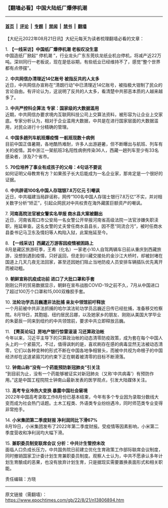 ### 【翻墙必看】中国大陆纸厂爆停机潮

---

#### [首页](../../../..?n13806894) &nbsp;|&nbsp; [评论](../../../../../epoch-comment?n13806894) &nbsp;|&nbsp; [专题](../../../../../epoch-special?n13806894) &nbsp;|&nbsp; [禁闻](../../../../../epoch-news?n13806894) &nbsp;|&nbsp; [禁书](../../../../../books?n13806894) &nbsp;|&nbsp; [翻墙](https://github.com/gfw-breaker/nogfw/blob/master/README.md?n13806894)


<div class="post_content" id="artbody" itemprop="articleBody">
 <!-- article content begin -->
 <p>
  【大纪元2022年08月21日讯】大纪元每天为读者梳理翻墙必看的文章：
 </p>
 <p>
  1.
  <b>
   <ok href="https://www.epochtimes.com/gb/22/8/20/n13806400.htm" rel="noopener noreferrer" target="_blank">
    【一线采访】中国纸厂爆停机潮 老板叹没生意
   </ok>
  </b>
  <br/>
  中国造纸厂掀起“
  <ok href="https://www.epochtimes.com/gb/tag/%E5%81%9C%E6%9C%BA%E6%BD%AE.html">
   停机潮
  </ok>
  ”，行业龙头广东东莞玖龙纸业机台停机，将减产近22万吨。深圳同行一老板说，现在是低谷期，有些纸业已经维持不了，感觉“整个世界都有点停摆”。
 </p>
 <p>
  2.
  <b>
   <ok href="https://www.epochtimes.com/gb/22/8/20/n13806772.htm" rel="noopener noreferrer" target="_blank">
    中共网信办清理近14亿账号 被指反共的人太多
   </ok>
  </b>
  <br/>
  近日，中共网信办宣称在“清朗行动”中已清理近14亿账号，被指极大钳制了民众的言论自由。有评论认为，这说明了反共的人太多，看清楚中共邪恶本质的人越来越多了。
 </p>
 <p>
  3.
  <b>
   <ok href="https://www.epochtimes.com/gb/22/8/20/n13806738.htm" rel="noopener noreferrer" target="_blank">
    中共严控科企算法 专家：国家级的大数据滥用
   </ok>
  </b>
  <br/>
  近期，中共网信办要求境内互联网科技公司上交算法资料，被形容为让企业上交家底。专家分析认为，相对于企业滥用大数据，中共是在进行国家层面的大数据滥用，对民众进行十分精确的管理。
 </p>
 <p>
  4.
  <b>
   <ok href="https://www.epochtimes.com/gb/22/8/20/n13806534.htm" rel="noopener noreferrer" target="_blank">
    中国多趟列车航班爆疫情 一航班现数十病例
   </ok>
  </b>
  <br/>
  目前中国正值暑期，各地酷热难耐，许多人出游避暑，但不断曝出与航班、列车有关的疫情。其中浙江一架航班3名阳性病例传染36人，西藏一趟列车至少有33名感染者，涉及7个省市。
 </p>
 <p>
  5.
  <b>
   <ok href="https://www.epochtimes.com/gb/22/8/21/n13806840.htm" rel="noopener noreferrer" target="_blank">
    70位培养了事业有成孩子的父母：4句话不要说
   </ok>
  </b>
  <br/>
  如何证明父母教育有方？如果孩子长大后能成为一名企业家，那肯定是一个很好的证据。
 </p>
 <p>
  6.
  <b>
   <ok href="https://www.epochtimes.com/gb/22/8/20/n13806591.htm" rel="noopener noreferrer" target="_blank">
    中共辟谣100名中国人存瑞银7.8万亿元 引嘲讽
   </ok>
  </b>
  <br/>
  近日，中共福建当局辟谣称，网传“100名中国人存瑞士银行7.8万亿”不实，并对相关数字分析“矫正”，引起众网民对中共权贵在海外藏匿巨额资产的嘲讽。
 </p>
 <p>
  7.
  <b>
   <ok href="https://www.epochtimes.com/gb/22/8/19/n13806231.htm" rel="noopener noreferrer" target="_blank">
    河南高院法官被女警实名举报 商水县大案被翻出
   </ok>
  </b>
  <br/>
  近日，河南省周口市公安局一名女警公开举报河南省高级法院一法官涉嫌失职渎职，拖延审查。这名女警的丈夫曾任商水县县长，因不愿“同流合污”，被时任商水县委书记马卫东及情妇等人构陷入狱，此案拖延至今。
 </p>
 <p>
  8.
  <b>
   <ok href="https://www.epochtimes.com/gb/22/8/20/n13806690.htm" rel="noopener noreferrer" target="_blank">
    【一线采访】西藏近万游客因疫情被困路上
   </ok>
  </b>
  <br/>
  8月是藏区旅游旺季，王希（化名）一家老小10人自驾两辆车日前从重庆到西藏旅游，没想到遇到疫情，只好返回，但走到川藏交接处的金沙江大桥时，却被封堵在国道上几天几夜无法回家，甚至还因她们阻止当地防疫人员安排车辆插队优先离开而被动粗。
 </p>
 <p>
  9.
  <b>
   <ok href="https://www.epochtimes.com/gb/22/8/20/n13806777.htm" rel="noopener noreferrer" target="_blank">
    朝鲜宣称抗疫成功前 进口了大批口罩和手套
   </ok>
  </b>
  <br/>
  刚刚公开的贸易数据显示，朝鲜在宣布战胜COVID-19之前不久，7月从中国进口了超过100万个口罩和15,000双橡胶手套。
 </p>
 <p>
  10.
  <b>
   <ok href="https://www.epochtimes.com/gb/22/8/20/n13806418.htm" rel="noopener noreferrer" target="_blank">
    法轮功学员吕巍遭非法批捕 亲友中领馆前吁释放
   </ok>
  </b>
  <br/>
  一个月前被中共非法抓捕的哈尔滨法轮功学员吕巍近日传已经批捕，准备移交检察院。8月19日，其胞姐、纽约居民吕娜，以及她家乡的朋友、刚刚从美国大学毕业的朱晏辰一同来到纽约的中共领馆前，要求中共立即释放吕巍。
 </p>
 <p>
  11.
  <b>
   <ok href="https://www.epochtimes.com/gb/22/8/20/n13806740.htm" rel="noopener noreferrer" target="_blank">
    【菁英论坛】房地产银行惊雷滚滚 习还算政治帐
   </ok>
  </b>
  <br/>
  今年以来，习近平主导下的只算政治帐的动态清零防疫政策，成为套在每个中国人头上的一个紧箍咒，不过，值得讽刺的是，喜欢刷存在感的病毒显然无法被动态清零，它们以各种变种的形式不断在中国各地争相冒头，而被中共视为命根子的中国经济却在这道紧箍咒的约束下正在朝着被清零的目标不断滑落。
 </p>
 <p>
  12.
  <b>
   <ok href="https://www.epochtimes.com/gb/22/8/20/n13806811.htm" rel="noopener noreferrer" target="_blank">
    钟南山称“没有一个药能预防新冠肺炎”引关注
   </ok>
  </b>
  <br/>
  “到目前为止，没有一个药能够被证实对新冠肺炎（又称‘中共病毒’）有预防作用。”这是中国工程院院士钟南山最新发表的医学观点，引发大陆媒体关注。
 </p>
 <p>
  13.
  <b>
   <ok href="https://www.epochtimes.com/gb/22/8/20/n13806661.htm" rel="noopener noreferrer" target="_blank">
    高考专业冷热大变换 暴露中国社会窘境
   </ok>
  </b>
  <br/>
  2022年中国高考录取工作8月份已基本结束，今年有多个专业因为录取分数线大变而成为社会热门话题。土木工程类、外语类专业纷纷遇冷，同时师范类专业变得非常抢手。
 </p>
 <p>
  14.
  <b>
   <ok href="https://www.epochtimes.com/gb/22/8/19/n13806210.htm" rel="noopener noreferrer" target="_blank">
    小米集团第二季度财报 净利润同比下滑67%
   </ok>
  </b>
  <br/>
  8月19日，小米集团发布了2022年第二季度财报。受疫情等因素影响，小米第二季度营收和净利润均大幅下滑。
 </p>
 <p>
  15.
  <b>
   <ok href="https://www.epochtimes.com/gb/22/8/20/n13806395.htm" rel="noopener noreferrer" target="_blank">
    兼职委员制变联席会议 分析：中共计生管控未改
   </ok>
  </b>
  <br/>
  面临人口负成长压力，中共国务院日前建立优化生育政策工作部际联席会议制度，同时撤销国家卫计委计划生育兼职委员制度。观察人士认为，中共不愿承认多年计划生育酿成的恶果，也没有放弃计划生育，只是据现实需要置换表面形式和相关职能。
 </p>
 <p>
  责任编辑：方晓
 </p>
 <!-- article content end -->
 <div id="below_article_ad">
 </div>
</div>


---

原文链接（需翻墙）：https://www.epochtimes.com/gb/22/8/21/n13806894.htm